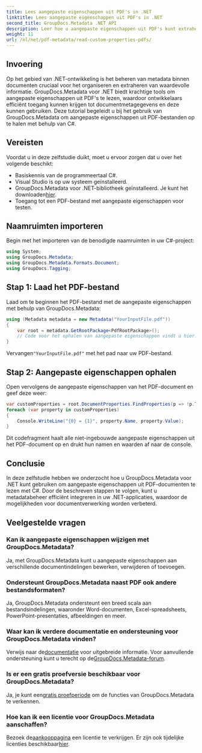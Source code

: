 ```yaml
---
title: Lees aangepaste eigenschappen uit PDF's in .NET
linktitle: Lees aangepaste eigenschappen uit PDF's in .NET
second_title: GroupDocs.Metadata .NET API
description: Leer hoe u aangepaste eigenschappen uit PDF's kunt extraheren met GroupDocs.Metadata voor .NET. Duik in het beheer van documentmetagegevens met C#.
weight: 11
url: /nl/net/pdf-metadata/read-custom-properties-pdfs/
---
```

## Invoering
Op het gebied van .NET-ontwikkeling is het beheren van metadata binnen documenten cruciaal voor het organiseren en extraheren van waardevolle informatie. GroupDocs.Metadata voor .NET biedt krachtige tools om aangepaste eigenschappen uit PDF's te lezen, waardoor ontwikkelaars efficiënt toegang kunnen krijgen tot documentmetagegevens en deze kunnen gebruiken. Deze tutorial begeleidt u bij het gebruik van GroupDocs.Metadata om aangepaste eigenschappen uit PDF-bestanden op te halen met behulp van C#.
## Vereisten
Voordat u in deze zelfstudie duikt, moet u ervoor zorgen dat u over het volgende beschikt:
- Basiskennis van de programmeertaal C#.
- Visual Studio is op uw systeem geïnstalleerd.
- GroupDocs.Metadata voor .NET-bibliotheek geïnstalleerd. Je kunt het downloaden[hier](https://releases.groupdocs.com/metadata/net/).
- Toegang tot een PDF-bestand met aangepaste eigenschappen voor testen.

## Naamruimten importeren
Begin met het importeren van de benodigde naamruimten in uw C#-project:
```csharp
using System;
using GroupDocs.Metadata;
using GroupDocs.Metadata.Formats.Document;
using GroupDocs.Tagging;
```
## Stap 1: Laad het PDF-bestand
Laad om te beginnen het PDF-bestand met de aangepaste eigenschappen met behulp van GroupDocs.Metadata:
```csharp
using (Metadata metadata = new Metadata("YourInputFile.pdf"))
{
    var root = metadata.GetRootPackage<PdfRootPackage>();
    // Code voor het ophalen van aangepaste eigenschappen vindt u hier.
}
```
 Vervangen`"YourInputFile.pdf"` met het pad naar uw PDF-bestand.
## Stap 2: Aangepaste eigenschappen ophalen
Open vervolgens de aangepaste eigenschappen van het PDF-document en geef deze weer:
```csharp
var customProperties = root.DocumentProperties.FindProperties(p => !p.Tags.Contains(Tags.Document.BuiltIn));
foreach (var property in customProperties)
{
    Console.WriteLine("{0} = {1}", property.Name, property.Value);
}
```
Dit codefragment haalt alle niet-ingebouwde aangepaste eigenschappen uit het PDF-document op en drukt hun namen en waarden af naar de console.

## Conclusie
In deze zelfstudie hebben we onderzocht hoe u GroupDocs.Metadata voor .NET kunt gebruiken om aangepaste eigenschappen uit PDF-documenten te lezen met C#. Door de beschreven stappen te volgen, kunt u metadatabeheer efficiënt integreren in uw .NET-applicaties, waardoor de mogelijkheden voor documentverwerking worden verbeterd.

## Veelgestelde vragen
### Kan ik aangepaste eigenschappen wijzigen met GroupDocs.Metadata?
Ja, met GroupDocs.Metadata kunt u aangepaste eigenschappen aan verschillende documentindelingen bewerken, verwijderen of toevoegen.
### Ondersteunt GroupDocs.Metadata naast PDF ook andere bestandsformaten?
Ja, GroupDocs.Metadata ondersteunt een breed scala aan bestandsindelingen, waaronder Word-documenten, Excel-spreadsheets, PowerPoint-presentaties, afbeeldingen en meer.
### Waar kan ik verdere documentatie en ondersteuning voor GroupDocs.Metadata vinden?
 Verwijs naar de[documentatie](https://tutorials.groupdocs.com/metadata/net/) voor uitgebreide informatie. Voor aanvullende ondersteuning kunt u terecht op de[GroupDocs.Metadata-forum](https://forum.groupdocs.com/c/metadata/14).
### Is er een gratis proefversie beschikbaar voor GroupDocs.Metadata?
 Ja, je kunt een[gratis proefperiode](https://releases.groupdocs.com/) om de functies van GroupDocs.Metadata te verkennen.
### Hoe kan ik een licentie voor GroupDocs.Metadata aanschaffen?
 Bezoek de[aankooppagina](https://purchase.groupdocs.com/buy) een licentie te verkrijgen. Er zijn ook tijdelijke licenties beschikbaar[hier](https://purchase.groupdocs.com/temporary-license/).